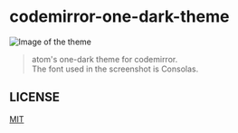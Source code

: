 # codemirror-one-dark-theme
![Image of the theme](https://raw.githubusercontent.com/Aerobird98/page/gh-pages/lib/img/Artwork/codemirror-one-dark.PNG)
>atom's one-dark theme for codemirror.<br>
>The font used in the screenshot is Consolas.

## LICENSE
[MIT](https://raw.githubusercontent.com/Aerobird98/codemirror-one-dark-theme/master/LICENSE)
